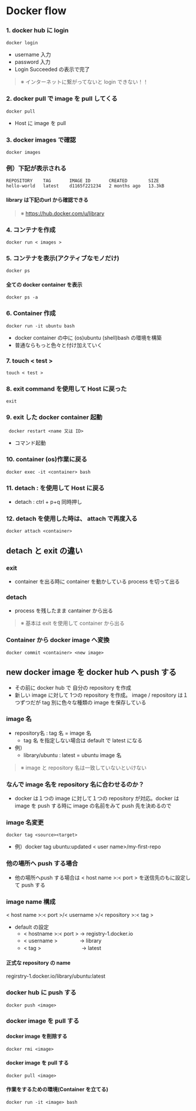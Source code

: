 # Docker flow
### 1. docker hub に login
    docker login
- username 入力
- password 入力
- Login Succeeded の表示で完了
> ※ インターネットに繋がってないと login できない！！
### 2. docker pull で image を pull してくる
    docker pull
- Host に image を pull
### 3. docker images で確認
    docker images
### 例）下記が表示される
    REPOSITORY    TAG       IMAGE ID       CREATED        SIZE
    hello-world   latest    d1165f221234   2 months ago   13.3kB
#### library は下記のurl から確認できる
> ※ https://hub.docker.com/u/library
### 4. コンテナを作成
    docker run < images >
### 5.  コンテナを表示(アクティブなモノだけ)
    docker ps
#### 全ての docker container を表示
    docker ps -a
### 6. Container 作成
    docker run -it ubuntu bash
- docker container の中に (os)ubuntu (shell)bash の環境を構築
- 普通ならもっと色々と付け加えていく
### 7. touch < test >
    touch < test >
### 8. exit command を使用して Host に戻った
    exit
### 9. exit した docker container 起動
     docker restart <name 又は ID>
- コマンド起動
### 10. container  (os)作業に戻る
    docker exec -it <container> bash
### 11. detach : を使用して Host に戻る
- detach : ctrl + p+q 同時押し
### 12. detach を使用した時は、 attach で再度入る
    docker attach <container>
## detach と exit の違い
### exit
- container を出る時に container を動かしている process を切って出る
### detach
- process を残したまま cantainer から出る
> ※ 基本は exit を使用して container から出る
### Container から docker image へ変換
    docker commit <container> <new image>
## new docker image を docker hub へ push する
- その前に docker hub で 自分の repository を作成
- 新しい image に対して 1つの repository を作成。 image / repository は１つずつだが tag 別に色々な種類の image を保存している
### image 名
- repository名 : tag 名 = image 名
   - tag 名 を指定しない場合は default で latest になる
- 例）
   - library/ubuntu : latest = ubuntu image 名
> ※ image と repository 名は一致していないといけない
### なんで image 名を repository 名に合わせるのか？
- docker は１つの image に対して１つの repository が対応。docker は image を push する時に image の名前をみて push 先を決めるので
### image 名変更
    docker tag <source><target>
- 例）docker tag ubuntu:updated < user name>/my-first-repo
### 他の場所へ push する場合
- 他の場所へpush する場合は < host name >:< port > を送信先のもに設定して push する
### image name 構成
< host name >:< port >/< username >/< repository >:< tag >
- default の設定
   - < hostname >:< port > → registry-1.docker.io
   - < username >  　　　　→ library
   - < tag > 　　　　　　 　 → latest
#### 正式な repository の name
regirstry-1.docker.io/library/ubuntu:latest
### docker hub に push する
    docker push <image>
### docker image を pull する
#### docker image を削除する
    docker rmi <image>
#### docker image を pull する
    docker pull <image>
#### 作業をするための環境(Container を立てる)
    docker run -it <image> bash

